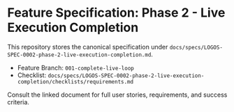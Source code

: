 # Feature Specification: Phase 2 - Live Execution Completion

This repository stores the canonical specification under
`docs/specs/LOGOS-SPEC-0002-phase-2-live-execution-completion.md`.

- Feature Branch: `001-complete-live-loop`
- Checklist: `docs/specs/LOGOS-SPEC-0002-phase-2-live-execution-completion/checklists/requirements.md`

Consult the linked document for full user stories, requirements, and success criteria.

